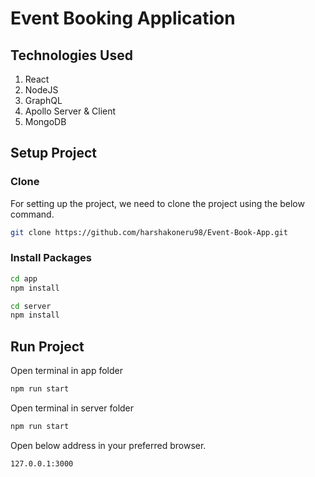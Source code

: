 # Event Booking Application

## Technologies Used
1. React
2. NodeJS
3. GraphQL
4. Apollo Server & Client
5. MongoDB

## Setup Project
### Clone
For setting up the project, we need to clone the project using the below command.
```sh
git clone https://github.com/harshakoneru98/Event-Book-App.git
```
### Install Packages
```sh
cd app
npm install
```
```sh
cd server
npm install
```

## Run Project
Open terminal in app folder
```sh
npm run start
```
Open terminal in server folder
```sh
npm run start
```
Open below address in your preferred browser.
```sh
127.0.0.1:3000
```

